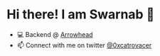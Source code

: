 # Hi there! I am Swarnab 👋

- 💻 Backend @ <a href="https://www.arrowhead.team/" target="_blank">Arrowhead</a>
- 📫 Connect with me on twitter <a href="https://twitter.com/0xcatrovacer" target="_blank">@0xcatrovacer</a> 
